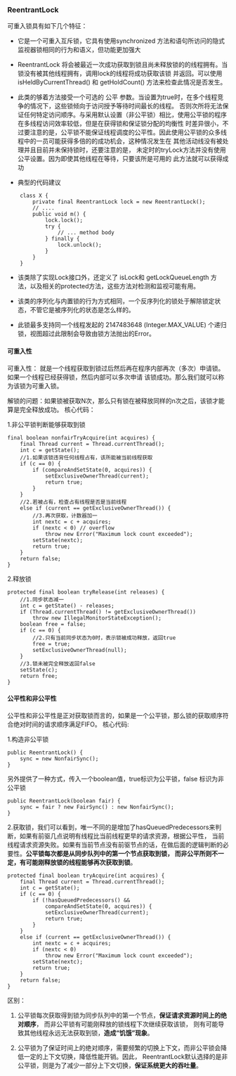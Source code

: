 ### ReentrantLock

可重入锁具有如下几个特征：

* 它是一个可重入互斥锁，它具有使用synchronized 方法和语句所访问的隐式监视器锁相同的行为和语义，但功能更加强大

* ReentrantLock 将会被最近一次成功获取到锁且尚未释放锁的的线程拥有。当锁没有被其他线程拥有，调用lock的线程将成功获取该锁
并返回。可以使用isHeldByCurrentThread() 和 getHoldCount() 方法来检查此情况是否发生。

* 此类的够着方法接受一个可选的 公平 参数。当设置为true时，在多个线程竞争的情况下，这些锁倾向于访问授予等待时间最长的线程。
否则次所将无法保证任何特定访问顺序。与采用默认设置（非公平锁）相比，使用公平锁的程序在多线程访问效率较低，但是在获得锁和保证锁分配的均衡性
时差异很小，不过要注意的是，公平锁不能保证线程调度的公平性。因此使用公平锁的众多线程中的一员可能获得多倍的的成功机会，这种情况发生在
其他活动线没有被处理并且目前并未保持锁时，还要注意的是， 未定时的tryLock方法并没有使用公平设置。因为即使其他线程在等待，只要该所是可用的
此方法就可以获得成功

* 典型的代码建议
```
    class X {
        private final ReentrantLock lock = new ReentrantLock();
        // ....
        public void m() {
            lock.lock();
            try {
                // ... method body
            } finally {
                lock.unlock();
            }
        }
    }
```

* 该类除了实现Lock接口外，还定义了 isLock和 getLockQueueLength 方法，以及相关的protected方法，这些方法对检测和监视可能有用。

* 该类的序列化与内置锁的行为方式相同，一个反序列化的锁处于解除锁定状态，不管它是被序列化的状态是怎么样的。

* 此锁最多支持同一个线程发起的 2147483648 (Integer.MAX_VALUE) 个递归锁，视图超过此限制会导致由锁方法抛出的Error。

#### 可重入性

可重入性： 就是一个线程获取到锁过后然后再在程序内部再次（多次）申请锁。如果一个线程已经获得锁，然后内部可以多次申请
该锁成功。那么我们就可以称为该锁为可重入锁。

解锁的问题：如果锁被获取N次，那么只有锁在被释放同样的n次之后，该锁才能算是完全释放成功。
核心代码：

1.非公平锁判断能够获取到锁


    final boolean nonfairTryAcquire(int acquires) {
        final Thread current = Thread.currentThread();
        int c = getState();
        //1.如果该锁违背任何线程占有，该所能被当前线程获取
        if (c == 0) {
            if (compareAndSetState(0, acquires)) {
                setExclusiveOwnerThread(current);
                return true;
            }
        }
        //2.若被占有，检查占有线程是否是当前线程
        else if (current == getExclusiveOwnerThread()) {
            //3.再次获取，计数器加一
            int nextc = c + acquires;
            if (nextc < 0) // overflow
                throw new Error("Maximum lock count exceeded");
            setState(nextc);
            return true;
        }
        return false;
    }
    
2.释放锁


    protected final boolean tryRelease(int releases) {
        //1.同步状态减一
        int c = getState() - releases;
        if (Thread.currentThread() != getExclusiveOwnerThread())
            throw new IllegalMonitorStateException();
        boolean free = false;
        if (c == 0) {
            //2.只有当前同步状态为0时，表示锁被成功释放，返回true
            free = true;
            setExclusiveOwnerThread(null);
        }
        //3.锁未被完全释放返回false
        setState(c);
        return free;
    }

#### 公平性和非公平性

公平性和非公平性是正对获取锁而言的，如果是一个公平锁，那么锁的获取顺序符合绝对时间的请求顺序满足FIFO。
核心代码:

1.构造非公平锁

    public ReentrantLock() {
        sync = new NonfairSync();
    }

另外提供了一种方式，传入一个boolean值，true标识为公平锁，false 标识为非公平锁

    public ReentrantLock(boolean fair) {
        sync = fair ? new FairSync() : new NonfairSync();
    }

2.获取锁，我们可以看到，唯一不同的是增加了hasQueuedPredecessors来判断，如果有前驱几点说明有线程比当前线程更早的请求资源，根据公平性，
当前线程请求资源失败。如果有当前节点没有前驱节点的话，在做后面的逻辑判断的必要性。**公平锁每次都是从同步队列中的第一个节点获取到锁，
而非公平所则不一定，有可能刚释放锁的线程能够再次获取到锁**。

    protected final boolean tryAcquire(int acquires) {
        final Thread current = Thread.currentThread();
        int c = getState();
        if (c == 0) {
            if (!hasQueuedPredecessors() &&
                compareAndSetState(0, acquires)) {
                setExclusiveOwnerThread(current);
                return true;
            }
        }
        else if (current == getExclusiveOwnerThread()) {
            int nextc = c + acquires;
            if (nextc < 0)
                throw new Error("Maximum lock count exceeded");
            setState(nextc);
            return true;
        }
        return false;
    }
    
    
区别：

1. 公平锁每次获取得到锁为同步队列中的第一个节点，**保证请求资源时间上的绝对顺序**， 而非公平锁有可能刚释放的锁线程下次继续获取该锁，
则有可能导致其他线程永远无法获取到锁，**造成“饥饿”现象**。

2. 公平锁为了保证时间上的绝对顺序，需要频繁的切换上下文，而非公平锁会降低一定的上下文切换，降低性能开销。因此，
ReentrantLock默认选择的是非公平锁，则是为了减少一部分上下文切换，**保证系统更大的吞吐量**。
